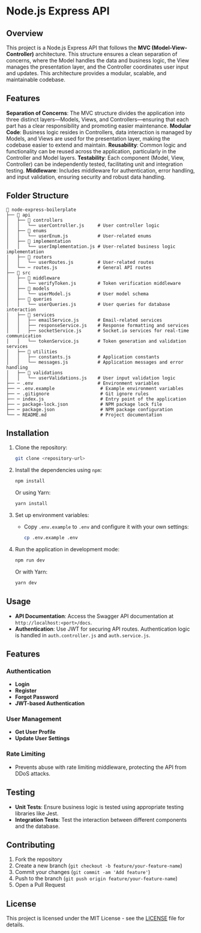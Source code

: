
# Node.js Express API

## Overview
This project is a Node.js Express API that follows the **MVC (Model-View-Controller)** architecture. This structure ensures a clean separation of concerns, where the Model handles the data and business logic, the View manages the presentation layer, and the Controller coordinates user input and updates. This architecture provides a modular, scalable, and maintainable codebase.

## Features
**Separation of Concerns**: The MVC structure divides the application into three distinct layers—Models, Views, and Controllers—ensuring that each part has a clear responsibility and promoting easier maintenance.
**Modular Code**: Business logic resides in Controllers, data interaction is managed by Models, and Views are used for the presentation layer, making the codebase easier to extend and maintain.
**Reusability**: Common logic and functionality can be reused across the application, particularly in the Controller and Model layers.
**Testability**: Each component (Model, View, Controller) can be independently tested, facilitating unit and integration testing.
**Middleware**: Includes middleware for authentication, error handling, and input validation, ensuring security and robust data handling.

## Folder Structure

```
📁 node-express-boilerplate
├── 📁 api
│   ├── 📁 controllers
│   │   └── userController.js     # User controller logic
│   ├── 📁 enums
│   │   └── userEnum.js           # User-related enums
│   ├── 📁 implementation
│   │   └── userImplementation.js # User-related business logic implementation
│   ├── 📁 routers
│   │   └── userRoutes.js         # User-related routes
│   └── ─ routes.js               # General API routes
├── 📁 src
│   ├── 📁 middleware
│   │   └── verifyToken.js        # Token verification middleware
│   ├── 📁 models
│   │   └── userModel.js          # User model schema
│   ├── 📁 queries
│   │   └── userQueries.js        # User queries for database interaction
│   ├── 📁 services
│   │   ├── emailService.js       # Email-related services
│   │   ├── responseService.js    # Response formatting and services
│   │   ├── socketService.js      # Socket.io services for real-time communication
│   │   └── tokenService.js       # Token generation and validation services
│   ├── 📁 utilities
│   │   ├── constants.js          # Application constants
│   │   └── messages.js           # Application messages and error handling
│   ├── 📁 validations
│   │   └── userValidations.js    # User input validation logic
├── ─ .env                        # Environment variables
├── ─ .env.example                 # Example environment variables
├── ─ .gitignore                   # Git ignore rules
├── ─ index.js                     # Entry point of the application
├── ─ package-lock.json            # NPM package lock file
├── ─ package.json                 # NPM package configuration
└── ─ README.md                    # Project documentation
```

## Installation

1. Clone the repository:
   ```bash
   git clone <repository-url>
   ```

2. Install the dependencies using `npm`:
   ```bash
   npm install
   ```

   Or using Yarn:
   ```bash
   yarn install
   ```

3. Set up environment variables:
   - Copy `.env.example` to `.env` and configure it with your own settings:
     ```bash
     cp .env.example .env
     ```

4. Run the application in development mode:
   ```bash
   npm run dev
   ```

   Or with Yarn:
   ```bash
   yarn dev
   ```

## Usage

- **API Documentation**: Access the Swagger API documentation at `http://localhost:<port>/docs`.
- **Authentication**: Use JWT for securing API routes. Authentication logic is handled in `auth.controller.js` and `auth.service.js`.

## Features

### Authentication
- **Login**
- **Register**
- **Forgot Password**
- **JWT-based Authentication**

### User Management
- **Get User Profile**
- **Update User Settings**

### Rate Limiting
- Prevents abuse with rate limiting middleware, protecting the API from DDoS attacks.


## Testing

- **Unit Tests**: Ensure business logic is tested using appropriate testing libraries like Jest.
- **Integration Tests**: Test the interaction between different components and the database.

## Contributing

1. Fork the repository
2. Create a new branch (`git checkout -b feature/your-feature-name`)
3. Commit your changes (`git commit -am 'Add feature'`)
4. Push to the branch (`git push origin feature/your-feature-name`)
5. Open a Pull Request

## License

This project is licensed under the MIT License - see the [LICENSE](LICENSE) file for details.
